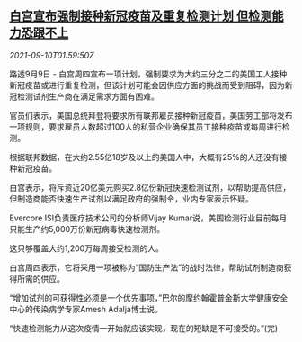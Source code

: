 <!--1631241063000-->
[白宫宣布强制接种新冠疫苗及重复检测计划 但检测能力恐跟不上](https://cn.reuters.com/article/us-covid-test-vaccination-0910-idCNKBS2G605H)
------

<div><i>2021-09-10T01:59:50Z</i></div><p>路透9月9日 - 白宫周四宣布一项计划，强制要求为大约三分之二的美国工人接种新冠疫苗或进行重复检测，但该计划可能会因供应方面的挑战而受到阻碍，因为新冠检测试剂生产商在满足需求方面有困难。</p><p>官员们表示，美国总统拜登将要求所有联邦雇员接种新冠疫苗，美国劳工部将发布一项规则，要求雇员人数超过100人的私营企业确保其员工接种疫苗或每周进行检测。</p><p>根据联邦数据，在大约2.55亿18岁及以上的美国人中，大概有25%的人还没有接种新冠疫苗。</p><p>白宫表示，将斥资近20亿美元购买2.8亿份新冠快速检测试剂，以帮助提高供应，但制造商能否快速生产试剂以满足政府的强制令，业内专家表示怀疑。</p><p>Evercore ISI负责医疗技术公司的分析师Vijay Kumar说，美国检测行业目前每月只能生产约5,000万份新冠病毒快速检测剂。</p><p>这只够覆盖大约1,200万每周接受检测的人。</p><p>白宫周四表示，它将采用一项被称为“国防生产法”的战时法律，帮助试剂制造商获得所需的供应。</p><p>“增加试剂的可获得性必须是一个优先事项，”巴尔的摩约翰霍普金斯大学健康安全中心的传染病学专家Amesh Adalja博士说。</p><p>“快速检测能力从这次疫情一开始就应该实现，现在的短缺是不可接受的。”(完)</p>
